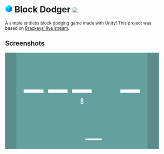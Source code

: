 # <img src="./.github/icon.png" width="24"/> Block Dodger ![](https://img.shields.io/badge/Status-Active-green?style=flat-square&logo=codesandbox)

A simple endless block dodging game made with Unity! This project was based on [Brackeys' live stream](https://youtu.be/tyAutnOlsfA).

## Screenshots

![](./.github/screenshots/0.png)